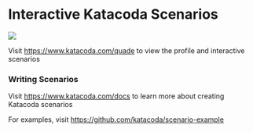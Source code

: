 # Interactive Katacoda Scenarios

[![](http://shields.katacoda.com/katacoda/quade/count.svg)](https://www.katacoda.com/quade "Get your profile on Katacoda.com")

Visit https://www.katacoda.com/quade to view the profile and interactive scenarios

### Writing Scenarios
Visit https://www.katacoda.com/docs to learn more about creating Katacoda scenarios

For examples, visit https://github.com/katacoda/scenario-example
